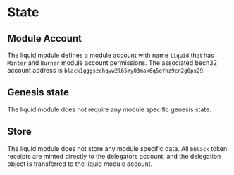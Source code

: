 <!--
order: 2
-->

# State

## Module Account
The liquid module defines a module account with name `liquid` that has `Minter` and `Burner` module account permissions. The associated bech32 account address is `black1gggszchqvw2l65my03mak6q5qfhz9cn2g0px29`. 

## Genesis state

The liquid module does not require any module specific genesis state.

## Store

The liquid module does not store any module specific data. All `bblack` token receipts are minted directly to the delegators account, and the delegation object is transferred to the liquid module account. 